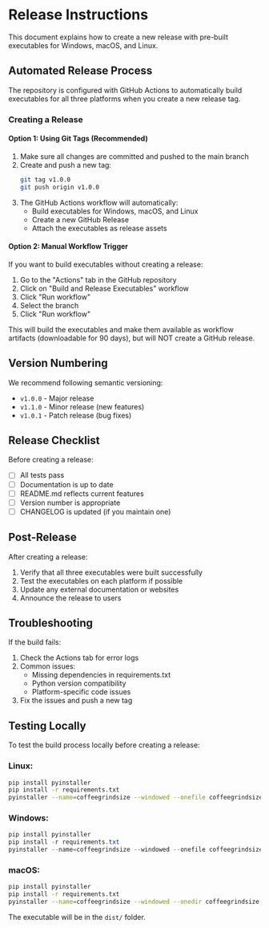 # Release Instructions

This document explains how to create a new release with pre-built executables for Windows, macOS, and Linux.

## Automated Release Process

The repository is configured with GitHub Actions to automatically build executables for all three platforms when you create a new release tag.

### Creating a Release

#### Option 1: Using Git Tags (Recommended)

1. Make sure all changes are committed and pushed to the main branch
2. Create and push a new tag:
   ```bash
   git tag v1.0.0
   git push origin v1.0.0
   ```
3. The GitHub Actions workflow will automatically:
   - Build executables for Windows, macOS, and Linux
   - Create a new GitHub Release
   - Attach the executables as release assets

#### Option 2: Manual Workflow Trigger

If you want to build executables without creating a release:

1. Go to the "Actions" tab in the GitHub repository
2. Click on "Build and Release Executables" workflow
3. Click "Run workflow"
4. Select the branch
5. Click "Run workflow"

This will build the executables and make them available as workflow artifacts (downloadable for 90 days), but will NOT create a GitHub release.

## Version Numbering

We recommend following semantic versioning:
- `v1.0.0` - Major release
- `v1.1.0` - Minor release (new features)
- `v1.0.1` - Patch release (bug fixes)

## Release Checklist

Before creating a release:
- [ ] All tests pass
- [ ] Documentation is up to date
- [ ] README.md reflects current features
- [ ] Version number is appropriate
- [ ] CHANGELOG is updated (if you maintain one)

## Post-Release

After creating a release:
1. Verify that all three executables were built successfully
2. Test the executables on each platform if possible
3. Update any external documentation or websites
4. Announce the release to users

## Troubleshooting

If the build fails:
1. Check the Actions tab for error logs
2. Common issues:
   - Missing dependencies in requirements.txt
   - Python version compatibility
   - Platform-specific code issues
3. Fix the issues and push a new tag

## Testing Locally

To test the build process locally before creating a release:

### Linux:
```bash
pip install pyinstaller
pip install -r requirements.txt
pyinstaller --name=coffeegrindsize --windowed --onefile coffeegrindsize.py
```

### Windows:
```powershell
pip install pyinstaller
pip install -r requirements.txt
pyinstaller --name=coffeegrindsize --windowed --onefile coffeegrindsize.py
```

### macOS:
```bash
pip install pyinstaller
pip install -r requirements.txt
pyinstaller --name=coffeegrindsize --windowed --onedir coffeegrindsize.py
```

The executable will be in the `dist/` folder.
